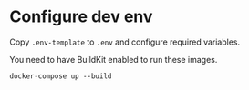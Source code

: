 # Configure dev env

Copy `.env-template` to `.env` and configure required variables.

You need to have BuildKit enabled to run these images.

```
docker-compose up --build
```
